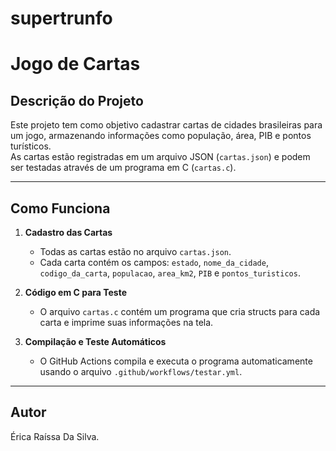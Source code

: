 # supertrunfo
# Jogo de Cartas

## Descrição do Projeto
Este projeto tem como objetivo cadastrar cartas de cidades brasileiras para um jogo, armazenando informações como população, área, PIB e pontos turísticos.  
As cartas estão registradas em um arquivo JSON (`cartas.json`) e podem ser testadas através de um programa em C (`cartas.c`).


---

## Como Funciona

1. **Cadastro das Cartas**  
   - Todas as cartas estão no arquivo `cartas.json`.  
   - Cada carta contém os campos: `estado`, `nome_da_cidade`, `codigo_da_carta`, `populacao`, `area_km2`, `PIB` e `pontos_turisticos`.

2. **Código em C para Teste**  
   - O arquivo `cartas.c` contém um programa que cria structs para cada carta e imprime suas informações na tela.

3. **Compilação e Teste Automáticos**  
   - O GitHub Actions compila e executa o programa automaticamente usando o arquivo `.github/workflows/testar.yml`.  

---

## Autor
Érica Raíssa Da Silva.



